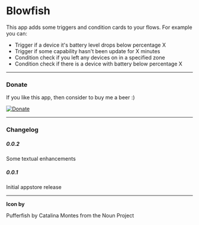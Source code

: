 # Blowfish

This app adds some triggers and condition cards to your flows.
For example you can:

- Trigger if a device it's battery level drops below percentage X
- Trigger if some capability hasn't been update for X minutes
- Condition check if you left any devices on in a specified zone
- Condition check if there is a device with battery below percentage X

---

### Donate

If you like this app, then consider to buy me a beer :)

[![Donate](https://www.paypalobjects.com/webstatic/en_US/i/btn/png/btn_donate_92x26.png)](https://paypal.me/BasJansen)

---

### Changelog

##### 0.0.2
Some textual enhancements


##### 0.0.1
Initial appstore release

---

__Icon by__

Pufferfish by Catalina Montes from the Noun Project

